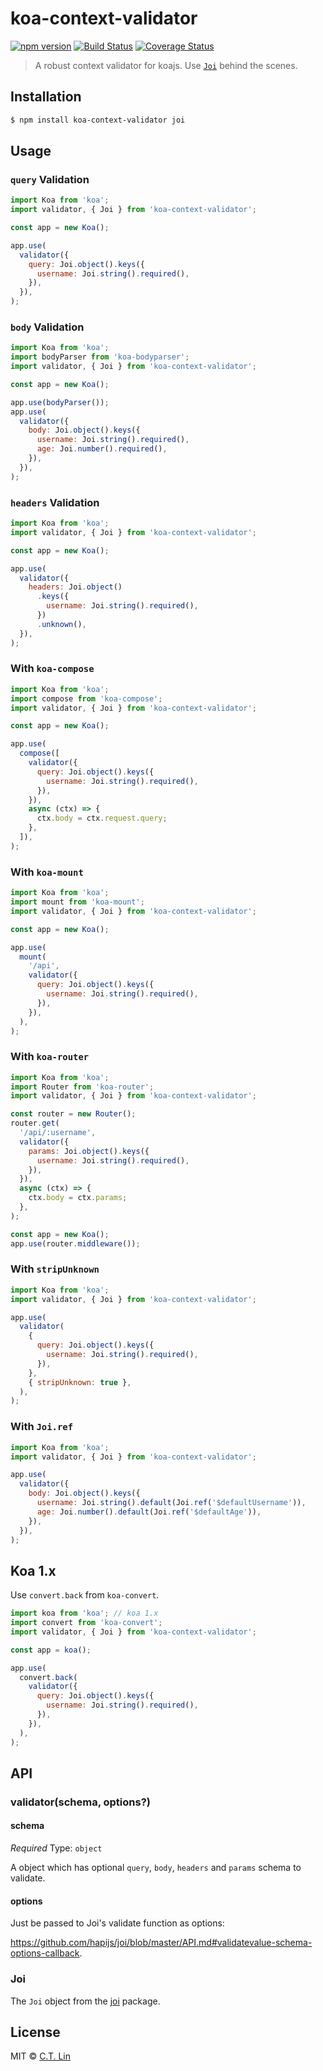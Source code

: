 # koa-context-validator

[![npm version](https://badge.fury.io/js/koa-context-validator.svg)](https://npmjs.org/package/koa-context-validator)
[![Build Status](https://github.com/chentsulin/koa-context-validator/workflows/CI/badge.svg?branch=master)](https://github.com/chentsulin/koa-context-validator/actions?query=branch%3Amaster)
[![Coverage Status](https://coveralls.io/repos/github/chentsulin/koa-context-validator/badge.svg?branch=master)](https://coveralls.io/r/chentsulin/koa-context-validator?branch=master)

> A robust context validator for koajs. Use [`Joi`](https://github.com/sideway/joi) behind the scenes.

## Installation

```sh
$ npm install koa-context-validator joi
```

## Usage

### `query` Validation

```js
import Koa from 'koa';
import validator, { Joi } from 'koa-context-validator';

const app = new Koa();

app.use(
  validator({
    query: Joi.object().keys({
      username: Joi.string().required(),
    }),
  }),
);
```

### `body` Validation

```js
import Koa from 'koa';
import bodyParser from 'koa-bodyparser';
import validator, { Joi } from 'koa-context-validator';

const app = new Koa();

app.use(bodyParser());
app.use(
  validator({
    body: Joi.object().keys({
      username: Joi.string().required(),
      age: Joi.number().required(),
    }),
  }),
);
```

### `headers` Validation

```js
import Koa from 'koa';
import validator, { Joi } from 'koa-context-validator';

const app = new Koa();

app.use(
  validator({
    headers: Joi.object()
      .keys({
        username: Joi.string().required(),
      })
      .unknown(),
  }),
);
```

### With `koa-compose`

```js
import Koa from 'koa';
import compose from 'koa-compose';
import validator, { Joi } from 'koa-context-validator';

const app = new Koa();

app.use(
  compose([
    validator({
      query: Joi.object().keys({
        username: Joi.string().required(),
      }),
    }),
    async (ctx) => {
      ctx.body = ctx.request.query;
    },
  ]),
);
```

### With `koa-mount`

```js
import Koa from 'koa';
import mount from 'koa-mount';
import validator, { Joi } from 'koa-context-validator';

const app = new Koa();

app.use(
  mount(
    '/api',
    validator({
      query: Joi.object().keys({
        username: Joi.string().required(),
      }),
    }),
  ),
);
```

### With `koa-router`

```js
import Koa from 'koa';
import Router from 'koa-router';
import validator, { Joi } from 'koa-context-validator';

const router = new Router();
router.get(
  '/api/:username',
  validator({
    params: Joi.object().keys({
      username: Joi.string().required(),
    }),
  }),
  async (ctx) => {
    ctx.body = ctx.params;
  },
);

const app = new Koa();
app.use(router.middleware());
```

### With `stripUnknown`

```js
import Koa from 'koa';
import validator, { Joi } from 'koa-context-validator';

app.use(
  validator(
    {
      query: Joi.object().keys({
        username: Joi.string().required(),
      }),
    },
    { stripUnknown: true },
  ),
);
```

### With `Joi.ref`

```js
import Koa from 'koa';
import validator, { Joi } from 'koa-context-validator';

app.use(
  validator({
    body: Joi.object().keys({
      username: Joi.string().default(Joi.ref('$defaultUsername')),
      age: Joi.number().default(Joi.ref('$defaultAge')),
    }),
  }),
);
```

## Koa 1.x

Use `convert.back` from `koa-convert`.

```js
import koa from 'koa'; // koa 1.x
import convert from 'koa-convert';
import validator, { Joi } from 'koa-context-validator';

const app = koa();

app.use(
  convert.back(
    validator({
      query: Joi.object().keys({
        username: Joi.string().required(),
      }),
    }),
  ),
);
```

## API

### validator(schema, options?)

#### schema

_Required_
Type: `object`

A object which has optional `query`, `body`, `headers` and `params` schema to validate.

#### options

Just be passed to Joi's validate function as options:

https://github.com/hapijs/joi/blob/master/API.md#validatevalue-schema-options-callback.

### Joi

The `Joi` object from the [joi](https://github.com/sideway/joi) package.

## License

MIT © [C.T. Lin](https://github.com/chentsulin/koa-context-validator)
